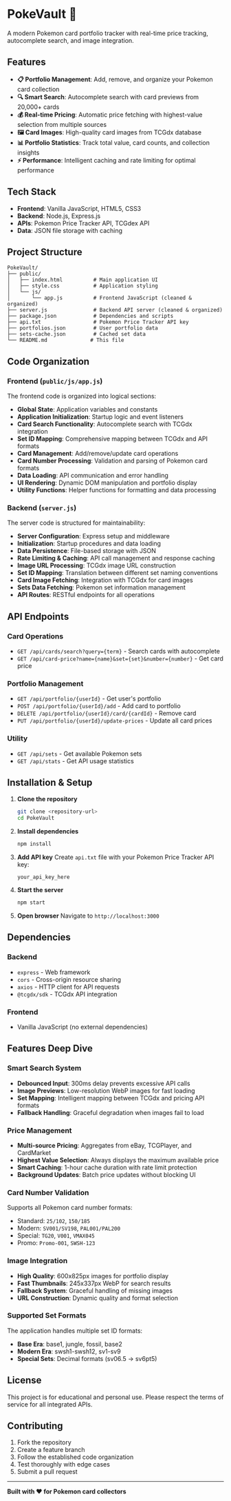 # PokeVault 🎴

A modern Pokemon card portfolio tracker with real-time price tracking, autocomplete search, and image integration.

## Features

- **📋 Portfolio Management**: Add, remove, and organize your Pokemon card collection
- **🔍 Smart Search**: Autocomplete search with card previews from 20,000+ cards
- **💰 Real-time Pricing**: Automatic price fetching with highest-value selection from multiple sources
- **🖼️ Card Images**: High-quality card images from TCGdx database
- **📊 Portfolio Statistics**: Track total value, card counts, and collection insights
- **⚡ Performance**: Intelligent caching and rate limiting for optimal performance

## Tech Stack

- **Frontend**: Vanilla JavaScript, HTML5, CSS3
- **Backend**: Node.js, Express.js
- **APIs**: Pokemon Price Tracker API, TCGdex API
- **Data**: JSON file storage with caching

## Project Structure

```
PokeVault/
├── public/
│   ├── index.html          # Main application UI
│   ├── style.css           # Application styling
│   └── js/
│       └── app.js          # Frontend JavaScript (cleaned & organized)
├── server.js               # Backend API server (cleaned & organized)
├── package.json            # Dependencies and scripts
├── api.txt                 # Pokemon Price Tracker API key
├── portfolios.json         # User portfolio data
├── sets-cache.json         # Cached set data
└── README.md              # This file
```

## Code Organization

### Frontend (`public/js/app.js`)

The frontend code is organized into logical sections:

- **Global State**: Application variables and constants
- **Application Initialization**: Startup logic and event listeners
- **Card Search Functionality**: Autocomplete search with TCGdx integration
- **Set ID Mapping**: Comprehensive mapping between TCGdx and API formats
- **Card Management**: Add/remove/update card operations
- **Card Number Processing**: Validation and parsing of Pokemon card formats
- **Data Loading**: API communication and error handling
- **UI Rendering**: Dynamic DOM manipulation and portfolio display
- **Utility Functions**: Helper functions for formatting and data processing

### Backend (`server.js`)

The server code is structured for maintainability:

- **Server Configuration**: Express setup and middleware
- **Initialization**: Startup procedures and data loading
- **Data Persistence**: File-based storage with JSON
- **Rate Limiting & Caching**: API call management and response caching
- **Image URL Processing**: TCGdx image URL construction
- **Set ID Mapping**: Translation between different set naming conventions
- **Card Image Fetching**: Integration with TCGdx for card images
- **Sets Data Fetching**: Pokemon set information management
- **API Routes**: RESTful endpoints for all operations

## API Endpoints

### Card Operations
- `GET /api/cards/search?query={term}` - Search cards with autocomplete
- `GET /api/card-price?name={name}&set={set}&number={number}` - Get card price

### Portfolio Management
- `GET /api/portfolio/{userId}` - Get user's portfolio
- `POST /api/portfolio/{userId}/add` - Add card to portfolio
- `DELETE /api/portfolio/{userId}/card/{cardId}` - Remove card
- `PUT /api/portfolio/{userId}/update-prices` - Update all card prices

### Utility
- `GET /api/sets` - Get available Pokemon sets
- `GET /api/stats` - Get API usage statistics

## Installation & Setup

1. **Clone the repository**
   ```bash
   git clone <repository-url>
   cd PokeVault
   ```

2. **Install dependencies**
   ```bash
   npm install
   ```

3. **Add API key**
   Create `api.txt` file with your Pokemon Price Tracker API key:
   ```
   your_api_key_here
   ```

4. **Start the server**
   ```bash
   npm start
   ```

5. **Open browser**
   Navigate to `http://localhost:3000`

## Dependencies

### Backend
- `express` - Web framework
- `cors` - Cross-origin resource sharing
- `axios` - HTTP client for API requests
- `@tcgdx/sdk` - TCGdx API integration

### Frontend
- Vanilla JavaScript (no external dependencies)

## Features Deep Dive

### Smart Search System
- **Debounced Input**: 300ms delay prevents excessive API calls
- **Image Previews**: Low-resolution WebP images for fast loading
- **Set Mapping**: Intelligent mapping between TCGdx and pricing API formats
- **Fallback Handling**: Graceful degradation when images fail to load

### Price Management
- **Multi-source Pricing**: Aggregates from eBay, TCGPlayer, and CardMarket
- **Highest Value Selection**: Always displays the maximum available price
- **Smart Caching**: 1-hour cache duration with rate limit protection
- **Background Updates**: Batch price updates without blocking UI

### Card Number Validation
Supports all Pokemon card number formats:
- Standard: `25/102`, `150/185`
- Modern: `SV001/SV198`, `PAL001/PAL200`
- Special: `TG20`, `V001`, `VMAX045`
- Promo: `Promo-001`, `SWSH-123`

### Image Integration
- **High Quality**: 600x825px images for portfolio display
- **Fast Thumbnails**: 245x337px WebP for search results
- **Fallback System**: Graceful handling of missing images
- **URL Construction**: Dynamic quality and format selection

### Supported Set Formats
The application handles multiple set ID formats:
- **Base Era**: base1, jungle, fossil, base2
- **Modern Era**: swsh1-swsh12, sv1-sv9
- **Special Sets**: Decimal formats (sv06.5 → sv6pt5)

## License

This project is for educational and personal use. Please respect the terms of service for all integrated APIs.

## Contributing

1. Fork the repository
2. Create a feature branch
3. Follow the established code organization
4. Test thoroughly with edge cases
5. Submit a pull request

---

**Built with ❤️ for Pokemon card collectors** 
